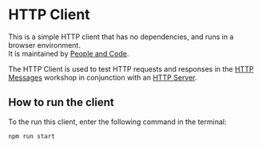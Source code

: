 # HTTP Client

This is a simple HTTP client that has no dependencies, and runs in a browser environment.  
It is maintained by [People and Code](https://people-and-code.com/).

The HTTP Client is used to test HTTP requests and responses in the [HTTP Messages](https://workshops.people-and-code.com/workshops/workshop-two-http-messages) workshop in conjunction with an [HTTP Server](https://github.com/p-n-c/http-server-demo).

## How to run the client

To the run this client, enter the following command in the terminal:

`npm run start`
